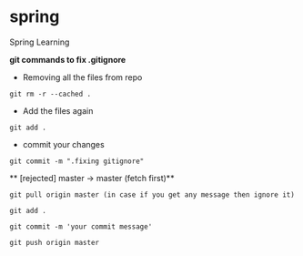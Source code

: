 # spring
Spring Learning

**git commands to fix .gitignore**

- Removing all the files from repo
```
git rm -r --cached .
```
- Add the files again
```
git add .
```
- commit your changes
```
git commit -m ".fixing gitignore"
```
** [rejected]  master -> master (fetch first)**
```
git pull origin master (in case if you get any message then ignore it)
```
```
git add .
```
```
git commit -m 'your commit message'
```
```
git push origin master
```

